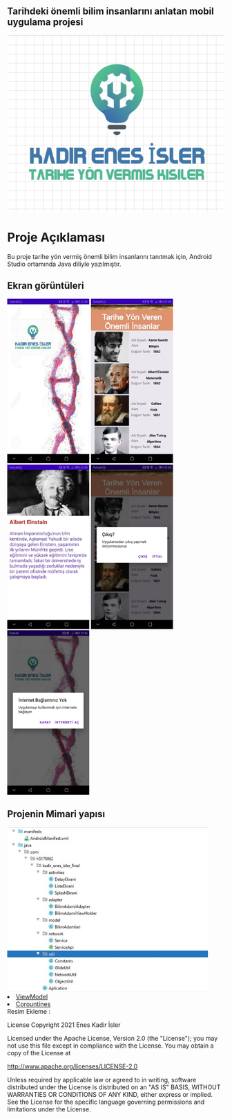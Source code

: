 
## Tarihdeki önemli bilim insanlarını anlatan mobil uygulama projesi ##

<p align="center">
<img src="https://github.com/eneskadirisler/FinalOdevi/blob/main/logo.PNG"/>
</p>

# Proje Açıklaması #
 Bu proje tarihe yön vermiş önemli bilim insanlarını tanıtmak için, Android Studio ortamında Java diliyle yazılmıştır.

## Ekran görüntüleri ##

<div float="left"> 
<img src="https://github.com/eneskadirisler/h5170062_Kadir_Enes_Isler_/blob/main/ekranlar/splash_ekrani.jpg" height="380"/>
<img src="https://github.com/eneskadirisler/h5170062_Kadir_Enes_Isler_/blob/main/ekranlar/liste_ekrani.jpg" height="380"/>
<img src="https://github.com/eneskadirisler/h5170062_Kadir_Enes_Isler_/blob/main/ekranlar/detay_ekrani.jpg" height="380"/>
<img src="https://github.com/eneskadirisler/h5170062_Kadir_Enes_Isler_/blob/main/ekranlar/cikis_dialog.jpg" height="380"/>
<img src="https://github.com/eneskadirisler/h5170062_Kadir_Enes_Isler_/blob/main/ekranlar/internet_dialog.jpg" height="380"/>
 </div>

## Projenin Mimari yapısı ##

<img src="https://github.com/eneskadirisler/FinalOdevi/blob/main/paket.jpg" height="380"/>



<li><a href="https://developer.android.com/topic/libraries/architecture/viewmodel ">ViewModel</a></li>
<li><a href="https://developer.android.com/topic/libraries/architecture/coroutines" >Corountines</a></li>
 Resim Ekleme :
 
 
 
 
 License
Copyright 2021 Enes Kadir İsler

Licensed under the Apache License, Version 2.0 (the "License");
you may not use this file except in compliance with the License.
You may obtain a copy of the License at

   http://www.apache.org/licenses/LICENSE-2.0

Unless required by applicable law or agreed to in writing, software
distributed under the License is distributed on an "AS IS" BASIS,
WITHOUT WARRANTIES OR CONDITIONS OF ANY KIND, either express or implied.
See the License for the specific language governing permissions and
limitations under the License.
